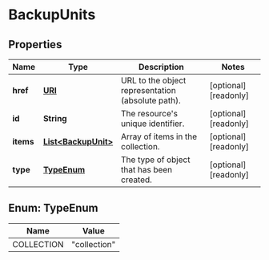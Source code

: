 

# BackupUnits

## Properties

| Name | Type | Description | Notes |
| ------------ | ------------- | ------------- | ------------- |
| **href** | [**URI**](URI.md) | URL to the object representation (absolute path). |  [optional] [readonly] |
| **id** | **String** | The resource&#39;s unique identifier. |  [optional] [readonly] |
| **items** | [**List&lt;BackupUnit&gt;**](BackupUnit.md) | Array of items in the collection. |  [optional] [readonly] |
| **type** | [**TypeEnum**](#TypeEnum) | The type of object that has been created. |  [optional] [readonly] |



## Enum: TypeEnum

| Name | Value |
| ---- | -----
| COLLECTION | &quot;collection&quot; |


